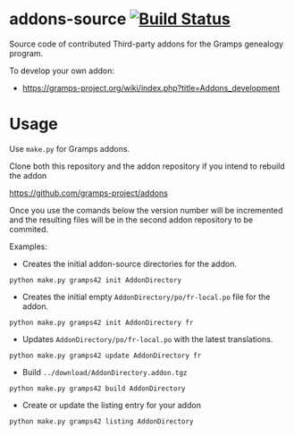 addons-source [![Build Status](https://travis-ci.org/gramps-project/addons-source.svg?branch=master)](https://travis-ci.org/gramps-project/addons-source)
=============

Source code of contributed Third-party addons for the Gramps genealogy program.

To develop your own addon:

* https://gramps-project.org/wiki/index.php?title=Addons_development

Usage
=====

Use `make.py` for Gramps addons.

Clone both this repository and the addon repository if you intend to rebuild the addon

https://github.com/gramps-project/addons

Once you use the comands below the version number will be incremented and the resulting
files will be in the second addon repository to be commited.

Examples:
* Creates the initial addon-source directories for the addon.
```
python make.py gramps42 init AddonDirectory
```

* Creates the initial empty `AddonDirectory/po/fr-local.po` file for the addon.
```
python make.py gramps42 init AddonDirectory fr
```

* Updates `AddonDirectory/po/fr-local.po` with the latest translations.
```
python make.py gramps42 update AddonDirectory fr
```

* Build `../download/AddonDirectory.addon.tgz`
```
python make.py gramps42 build AddonDirectory
```

* Create or update the listing entry for your addon
```
python make.py gramps42 listing AddonDirectory
```
